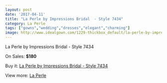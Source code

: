 ```yaml
---
layout: post
date: '2017-04-11'
title: "La Perle by Impressions Bridal  - Style 7434"
category: La Perle
tags: ["gowns","wedding","dresses","elegant","charming"]
image: http://www.idealgown.com/1229-thickbox_default/la-perle-by-impressions-bridal-style-7434.jpg
---
```

La Perle by Impressions Bridal  - Style 7434

On Sales: **$180**
<a href="https://www.idealgown.com/en/la-perle/573-la-perle-by-impressions-bridal-style-7434.html"><amp-img layout="responsive" width="600" height="600" src="//www.idealgown.com/1229-thickbox_default/la-perle-by-impressions-bridal-style-7434.jpg" alt="La Perle by Impressions Bridal  - Style 7434 0" /></a>
<a href="https://www.idealgown.com/en/la-perle/573-la-perle-by-impressions-bridal-style-7434.html"><amp-img layout="responsive" width="600" height="600" src="//www.idealgown.com/1230-thickbox_default/la-perle-by-impressions-bridal-style-7434.jpg" alt="La Perle by Impressions Bridal  - Style 7434 1" /></a>

Buy it: [La Perle by Impressions Bridal  - Style 7434](https://www.idealgown.com/en/la-perle/573-la-perle-by-impressions-bridal-style-7434.html "La Perle by Impressions Bridal  - Style 7434")

View more: [La Perle](https://www.idealgown.com/en/8-la-perle "La Perle")